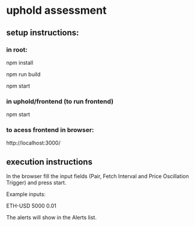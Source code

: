 # uphold assessment

## setup instructions:

### in root:

npm install

npm run build

npm start

### in uphold/frontend (to run frontend)

npm start

### to acess frontend in browser: 

http://localhost:3000/ 

## execution instructions

In the browser fill the input fields (Pair, Fetch Interval and Price Oscillation Trigger) and press start. 

Example inputs:

ETH-USD 5000 0.01

The alerts will show in the Alerts list.